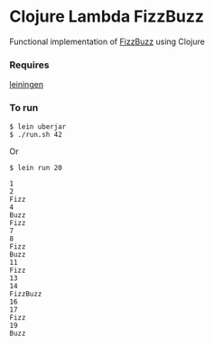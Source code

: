 # Clojure Lambda FizzBuzz

Functional implementation of
[FizzBuzz](http://en.wikipedia.org/wiki/Fizz_buzz) using Clojure 

### Requires
[leiningen](http://leiningen.org)

### To run 

```
$ lein uberjar
$ ./run.sh 42
```

Or

```
$ lein run 20
```


```
1
2
Fizz
4
Buzz
Fizz
7
8
Fizz
Buzz
11
Fizz
13
14
FizzBuzz
16
17
Fizz
19
Buzz
```
